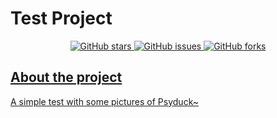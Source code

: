 # Test Project 

<div align="center">
  <a href="https://github.com/RYC-98/Psyduck/stargazers">
    <img alt="GitHub stars" src="https://img.shields.io/github/stars/RYC-98/Psyduck?style=social" />
  </a>
  <a href="https://github.com/RYC-98/Psyduck/issues">
    <img alt="GitHub issues" src="https://img.shields.io/github/issues/RYC-98/Psyduck" />
  </a>
  <a href="https://github.com/RYC-98/Psyduck/network/members">
    <img alt="GitHub forks" src="https://img.shields.io/github/forks/RYC-98/Psyduck?style=social" />
</div>


## About the project 
A simple test with some pictures of Psyduck~
